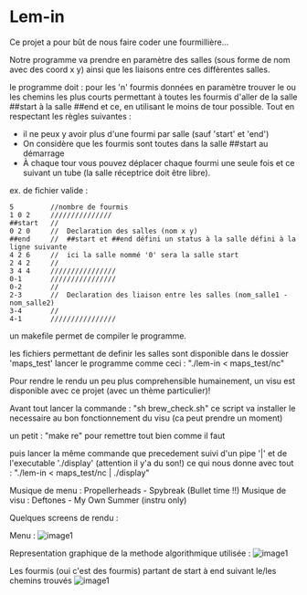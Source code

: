 # Lem-in

Ce projet a pour bût de nous faire coder une fourmillière...

Notre programme va prendre en paramètre des salles (sous forme de nom avec des coord x y)
ainsi que les liaisons entre ces diffèrentes salles.

le programme doit : pour les 'n' fourmis données en paramètre trouver le ou les chemins les plus courts
permettant à toutes les fourmis d'aller de la salle ##start à la salle ##end et ce, en utilisant le moins de tour possible.
Tout en respectant les règles suivantes : 
  - il ne peux y avoir plus d'une fourmi par salle (sauf 'start' et 'end')
  - On considère que les fourmis sont toutes dans la salle ##start au démarrage
  - À chaque tour vous pouvez déplacer chaque fourmi une seule fois et ce suivant un tube (la salle réceptrice doit être libre).
  
ex. de fichier valide :
  
```
5         //nombre de fourmis
1 0 2     ///////////////
##start   //
0 2 0     //  Declaration des salles (nom x y)
##end     //  ##start et ##end défini un status à la salle défini à la ligne suivante
4 2 6     //  ici la salle nommé '0' sera la salle start
2 4 2     //
3 4 4     ////////////////
0-1       ////////////////
0-2       //
2-3       //  Declaration des liaison entre les salles (nom_salle1 - nom_salle2)
3-4       //
4-1       ////////////////
```

un makefile permet de compiler le programme.

les fichiers permettant de definir les salles sont disponible dans le dossier 'maps_test'
lancer le programme comme ceci : "./lem-in < maps_test/nc"

Pour rendre le rendu un peu plus comprehensible humainement, un visu est disponible avec ce projet (avec un thème particulier)!

Avant tout lancer la commande : "sh brew_check.sh" ce script va installer le necessaire au bon fonctionnement du visu (ca peut prendre un moment)

un petit : "make re" pour remettre tout bien comme il faut

puis lancer la même commande que precedement suivi d'un pipe '|' et de l'executable './display' (attention il y'a du son!)
ce qui nous donne avec tout : "./lem-in < maps_test/nc | ./display"

Musique de menu : Propellerheads - Spybreak (Bullet time !!)
Musique de visu : Deftones - My Own Summer (instru only)

Quelques screens de rendu :

Menu :
![image1](https://github.com/ncoursol/Lem-in/blob/master/img/screenshot/image1.png)

Representation graphique de la methode algorithmique utilisée :
![image1](https://github.com/ncoursol/Lem-in/blob/master/img/screenshot/image2.png)

Les fourmis (oui c'est des fourmis) partant de start à end suivant le/les chemins trouvés
![image1](https://github.com/ncoursol/Lem-in/blob/master/img/screenshot/image3.png)
